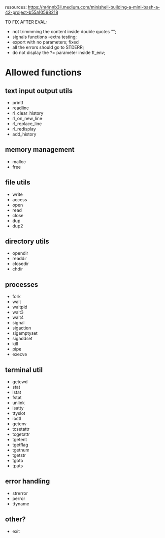 resources:
https://m4nnb3ll.medium.com/minishell-building-a-mini-bash-a-42-project-b55a10598218

TO FIX AFTER EVAL:
- not trimmming the content inside double quotes "";
- signals functions -extra testing;
- export with no parameters; fixed
- all the errors should go to STDERR;
- do not display the ?= parameter inside ft_env;


# Allowed functions
## text input output utils
- printf
- readline
- rl_clear_history
- rl_on_new_line
- rl_replace_line
- rl_redisplay
- add_history
## memory management
- malloc
- free
## file utils
- write
- access
- open
- read
- close
- dup
- dup2
## directory utils
- opendir
- readdir
- closedir
- chdir
## processes
- fork
- wait
- waitpid
- wait3
- wait4
- signal
- sigaction
- sigemptyset
- sigaddset
- kill
- pipe
- execve
## terminal util
- getcwd
- stat
- lstat
- fstat
- unlink
- isatty
- ttyslot
- ioctl
- getenv
- tcsetattr
- tcgetattr
- tgetent
- tgetflag
- tgetnum
- tgetstr
- tgoto
- tputs
## error handling
- strerror
- perror
- ttyname
## other?
- exit
